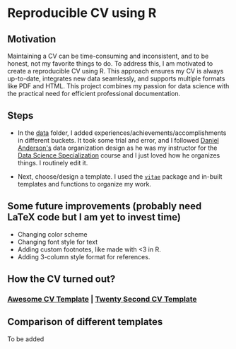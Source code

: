 # Reproducible CV using R

## Motivation

Maintaining a CV can be time-consuming and inconsistent, and to be honest, not my favorite things to do. To address this, I am motivated to create a reproducible CV using R. This approach ensures my CV is always up-to-date, integrates new data seamlessly, and supports multiple formats like PDF and HTML. This project combines my passion for data science with the practical need for efficient professional documentation.

## Steps

- In the [data](data) folder, I added experiences/achievements/accomplishments in different buckets. It took some trial and error, and I followed [Daniel Anderson's](https://github.com/datalorax/anderson-cv) data organization design as he was my instructor for the [Data Science Specialization](https://education.uoregon.edu/epol/specialization-educational-data-science) course and I just loved how he organizes things. I routinely edit it.

- Next, choose/design a template. I used the [`vitae`](https://github.com/mitchelloharawild/vitae) package and in-built templates and functions to organize my work.

## Some future improvements (probably need LaTeX code but I am yet to invest time)

- Changing color scheme 
- Changing font style for text
- Adding custom footnotes, like made with <3 in R.
- Adding 3-column style format for references.

## How the CV turned out?

### [Awesome CV Template](vitae_awesomecv/khurana_jan2025_vitae.pdf) | [Twenty Second CV Template](vitae_twentysecond/)

## Comparison of different templates

To be added